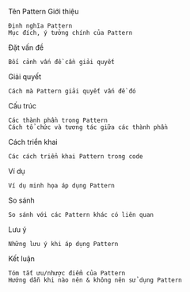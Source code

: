 Tên Pattern
Giới thiệu

    Định nghĩa Pattern
    Mục đích, ý tưởng chính của Pattern

Đặt vấn đề

    Bối cảnh vấn đề cần giải quyết

Giải quyết

    Cách mà Pattern giải quyết vấn đề đó

Cấu trúc

    Các thành phần trong Pattern
    Cách tổ chức và tương tác giữa các thành phần

Cách triển khai

    Các cách triển khai Pattern trong code

Ví dụ

    Ví dụ minh họa áp dụng Pattern

So sánh

    So sánh với các Pattern khác có liên quan

Lưu ý

    Những lưu ý khi áp dụng Pattern

Kết luận

    Tóm tắt ưu/nhược điểm của Pattern
    Hướng dẫn khi nào nên & không nên sử dụng Pattern
